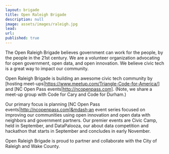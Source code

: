 ```yaml
---
layout: brigade
title: Open Raleigh Brigade
description: null
image: assets/images/raleigh.jpg
lead: 
url: 
published: true
---
```


The Open Raleigh Brigade believes government can work for the people, by the people in the 21st century. We are a volunteer organization advocating for open government, open data, and open innovation. We believe civic tech is a great way to impact our community.

Open Raleigh Brigade is building an awesome civic tech community by [hosting meet-ups|https://www.meetup.com/Triangle-Code-for-America/] and [NC Open Pass events|http://ncopenpass.com]. (Note, we share a meet-up group with Code for Cary and Code for Durham.)

Our primary focus is planning [NC Open Pass events|http://ncopenpass.com]&mdash;an event series focused on improving our communities using open innovation and open data with neighbors and government partners. Our premier events are Civic Camp, held in September, and DataPalooza, our about data competition and hackathon that starts in September and concludes in early November.

Open Raleigh Brigade is proud to partner and collaborate with the City of Raleigh and Wake County. 

